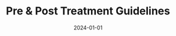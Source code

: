---
title: "Pre & Post Treatment Guidelines"
description: "Important pre and post treatment care instructions for Botox and dermal filler treatments at Still Time Beauty in Boulder, Colorado."
keywords: "Botox aftercare, dermal filler aftercare, treatment preparation Boulder, medical aesthetics care"
date: 2024-01-01
layout: "pre-post-treatment"
---